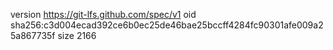version https://git-lfs.github.com/spec/v1
oid sha256:c3d004ecad392ce6b0ec25de46bae25bccff4284fc90301afe009a25a867735f
size 2166
